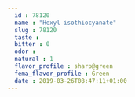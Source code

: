 ```yaml
---
  id : 78120
  name : "Hexyl isothiocyanate"
  slug : 78120
  taste : 
  bitter : 0
  odor : 
  natural : 1
  flavor_profile : sharp@green
  fema_flavor_profile : Green
  date : 2019-03-26T08:47:11+01:00
---
```



